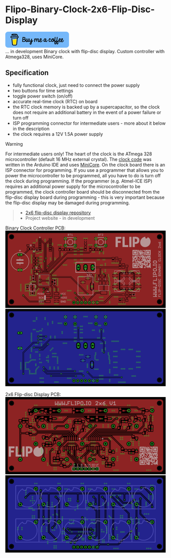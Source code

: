 # Flipo-Binary-Clock-2x6-Flip-Disc-Display
<a href="https://www.buymeacoffee.com/marcinsaj"><img src="https://github.com/marcinsaj/marcinsaj/blob/main/Buy-me-a-coffee.png" /></a> 
</br>
... in development Binary clock with flip-disc display. Custom controller with Atmega328, uses MiniCore.
## Specification
- fully functional clock, just need to connect the power supply
- two buttons for time settings
- toggle power switch (on/off)
- accurate real-time clock (RTC) on board
- the RTC clock memory is backed up by a supercapacitor, so the clock does not require an additional battery in the event of a power failure or turn off
- ISP programming connector for intermediate users - more about it below in the description
- the clock requires a 12V 1.5A power supply

> [!WARNING]
> For intermediate users only!
> The heart of the clock is the ATmega 328 microcontroller (default 16 MHz external crystal). The [clock code](https://github.com/marcinsaj/Flipo-Binary-Clock-2x6-Flip-Disc-Display/tree/main/examples) was written in the Arduino IDE and uses [MiniCore](https://github.com/MCUdude/MiniCore). On the clock board there is an ISP connector for programming. If you use a programmer that allows you to power the microcontroller to be programmed, all you have to do is turn off the clock during programming. If the programmer (e.g. Atmel-ICE ISP) requires an additional power supply for the microcontroller to be programmed, the clock controller board should be disconnected from the flip-disc display board during programming - this is very important because the flip-disc display may be damaged during programming.



 
> - [2x6 flip-disc display repository](https://github.com/marcinsaj/Flipo-2x6-Flip-Disc-Display)
> - Project website - in development

Binary Clock Controller PCB:
![Binary Clock Controller PCB](https://github.com/marcinsaj/Flipo-Binary-Clock-2x6-Flip-Disc-Display/blob/main/extras/top-binary-clock-2x6-flip-disc-display-pcb.png)
![Binary Clock Controller PCB](https://github.com/marcinsaj/Flipo-Binary-Clock-2x6-Flip-Disc-Display/blob/main/extras/bottom-binary-clock-2x6-flip-disc-display-pcb.png)

2x6 Flip-disc Display PCB:
![2x6 Flip-disc Display PCB](https://github.com/marcinsaj/Flipo-Binary-Clock-2x6-Flip-Disc-Display/blob/main/extras/top-2x6-flip-disc-display-pcb.png)
![2x6 Flip-disc Display PCB](https://github.com/marcinsaj/Flipo-Binary-Clock-2x6-Flip-Disc-Display/blob/main/extras/bottom-2x6-flip-disc-display-pcb.png)

